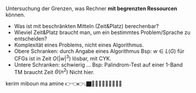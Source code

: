 Untersuchung der Grenzen, was Rechner **mit begrenzten Ressourcen** können.


- Was ist mit beschränkten Mitteln (Zeit\&Platz) berechenbar?
- Wieviel Zeit\&Platz braucht man, um ein bestimmtes Problem/Sprache zu entscheiden?
- Komplexität eines Problems, nicht eines Algorithmus.
- Obere Schranken: durch Angabe eines Algorithmus 
	Bsp: $w \in L(G)$ für CFGs ist in Zeit $O\left(|w|^3\right)$ lösbar, mit CYK.
- Untere Schranken: schwierig ...
	Bsp: Palindrom-Test auf einer 1-Band TM braucht Zeit $\Theta\left(n^2\right)$ Nicht hier.

kerim miboun ma amine 👉👈👉👆🏿🫄🏿🫃🏽👨🏻‍🤝‍👨🏿